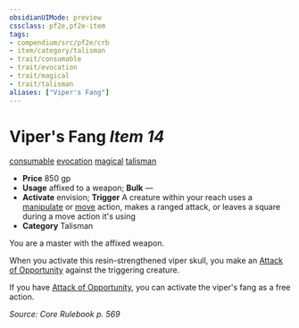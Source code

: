 ```yaml
---
obsidianUIMode: preview
cssclass: pf2e,pf2e-item
tags:
- compendium/src/pf2e/crb
- item/category/talisman
- trait/consumable
- trait/evocation
- trait/magical
- trait/talisman
aliases: ["Viper's Fang"]
---
```

# Viper's Fang *Item 14*  
[consumable](rules/traits/consumable.md)  [evocation](rules/traits/evocation.md)  [magical](rules/traits/magical.md)  [talisman](rules/traits/talisman.md)  

- **Price** 850 gp
- **Usage** affixed to a weapon; **Bulk** —
- **Activate** envision; **Trigger** A creature within your reach uses a [manipulate](rules/traits/manipulate.md) or [move](rules/traits/move.md) action, makes a ranged attack, or leaves a square during a move action it's using
- **Category** Talisman

You are a master with the affixed weapon.

When you activate this resin-strengthened viper skull, you make an [Attack of Opportunity](rules/actions/attack-of-opportunity.md) against the triggering creature.

If you have [Attack of Opportunity](rules/actions/attack-of-opportunity.md), you can activate the viper's fang as a free action.

*Source: Core Rulebook p. 569*